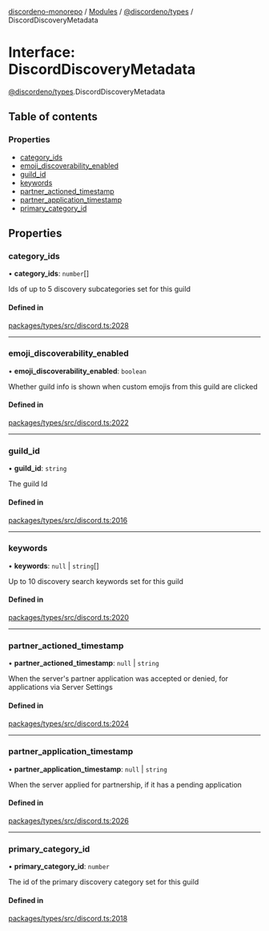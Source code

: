[discordeno-monorepo](../README.md) / [Modules](../modules.md) / [@discordeno/types](../modules/discordeno_types.md) / DiscordDiscoveryMetadata

# Interface: DiscordDiscoveryMetadata

[@discordeno/types](../modules/discordeno_types.md).DiscordDiscoveryMetadata

## Table of contents

### Properties

- [category_ids](discordeno_types.DiscordDiscoveryMetadata.md#category_ids)
- [emoji_discoverability_enabled](discordeno_types.DiscordDiscoveryMetadata.md#emoji_discoverability_enabled)
- [guild_id](discordeno_types.DiscordDiscoveryMetadata.md#guild_id)
- [keywords](discordeno_types.DiscordDiscoveryMetadata.md#keywords)
- [partner_actioned_timestamp](discordeno_types.DiscordDiscoveryMetadata.md#partner_actioned_timestamp)
- [partner_application_timestamp](discordeno_types.DiscordDiscoveryMetadata.md#partner_application_timestamp)
- [primary_category_id](discordeno_types.DiscordDiscoveryMetadata.md#primary_category_id)

## Properties

### category_ids

• **category_ids**: `number`[]

Ids of up to 5 discovery subcategories set for this guild

#### Defined in

[packages/types/src/discord.ts:2028](https://github.com/deepsarda/discordeno/blob/c6dc30bb/packages/types/src/discord.ts#L2028)

---

### emoji_discoverability_enabled

• **emoji_discoverability_enabled**: `boolean`

Whether guild info is shown when custom emojis from this guild are clicked

#### Defined in

[packages/types/src/discord.ts:2022](https://github.com/deepsarda/discordeno/blob/c6dc30bb/packages/types/src/discord.ts#L2022)

---

### guild_id

• **guild_id**: `string`

The guild Id

#### Defined in

[packages/types/src/discord.ts:2016](https://github.com/deepsarda/discordeno/blob/c6dc30bb/packages/types/src/discord.ts#L2016)

---

### keywords

• **keywords**: `null` \| `string`[]

Up to 10 discovery search keywords set for this guild

#### Defined in

[packages/types/src/discord.ts:2020](https://github.com/deepsarda/discordeno/blob/c6dc30bb/packages/types/src/discord.ts#L2020)

---

### partner_actioned_timestamp

• **partner_actioned_timestamp**: `null` \| `string`

When the server's partner application was accepted or denied, for applications via Server Settings

#### Defined in

[packages/types/src/discord.ts:2024](https://github.com/deepsarda/discordeno/blob/c6dc30bb/packages/types/src/discord.ts#L2024)

---

### partner_application_timestamp

• **partner_application_timestamp**: `null` \| `string`

When the server applied for partnership, if it has a pending application

#### Defined in

[packages/types/src/discord.ts:2026](https://github.com/deepsarda/discordeno/blob/c6dc30bb/packages/types/src/discord.ts#L2026)

---

### primary_category_id

• **primary_category_id**: `number`

The id of the primary discovery category set for this guild

#### Defined in

[packages/types/src/discord.ts:2018](https://github.com/deepsarda/discordeno/blob/c6dc30bb/packages/types/src/discord.ts#L2018)
